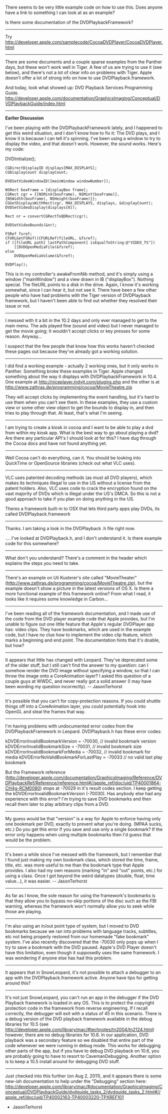 There seems to be very little example code on how to use this. Does anyone have a link to something I can look at as an example?

Is there some documentation of the DVDPlaybackFramework?

----

Try http://developer.apple.com/samplecode/CocoaDVDPlayer/CocoaDVDPlayer.html

----

There are some documents and a couple sparse examples from the Panther days, but these won't work well in Tiger. A few of us are trying to use it (see below), and there's not a lot of clear info on problems with Tiger. Apple doesn't offer a lot of strong info on how to use DVDPlayback.framework.

And today, look what showed up: DVD Playback Services Programming Guide. http://developer.apple.com/documentation/GraphicsImaging/Conceptual/DVDPlaybackGuide/index.html

----

**Earlier Discussion**

I've been playing with the DVDPlaybackFramework lately, and I happened to get this weird situation, and I don't know how to fix it:
The DVD plays, and I know it is because I can tell it's spinning. I've been using a window to try to display the video, and that doesn't work. However, the sound works. Here's my code:

    

DVDInitialize();
	
	CGDirectDisplayID displays[MAX_DISPLAYS];
	CGDisplayCount displayCount;
	
	DVDSetVideoWindowID([mainWindow windowNumber]);
	
	NSRect boxFrame = [displayBox frame];
	CGRect cgr = {{NSMinX(boxFrame), NSMinY(boxFrame)}, {NSWidth(boxFrame), NSHeight(boxFrame)}};
	CGGetDisplaysWithRect(cgr, MAX_DISPLAYS, displays, &displayCount);
	DVDSetVideoDisplay(displays[0]);
	
	Rect nr = convertCGRectToQDRect(cgr);
	
	DVDSetVideoBounds(&nr);
	
	FSRef fsref;
	CFURLGetFSRef((CFURLRef)fileURL, &fsref);
	if ([fileURL path] lastPathComponent] isEqualToString:@"VIDEO_TS"])
		[[DVDOpenMediaFile(&fsref);
	else
		DVDOpenMediaVolume(&fsref);
	
	DVDPlay();



This is in my controller's awakeFromNib method, and it's simply using a window ("mainWindow") and a view drawn in IB ("displayBox"). Nothing special. The fileURL points to a disk in the drive. Again, I know it's working somewhat, since I can hear it, but not see it.
There have been a few other people who have had problems with the Tiger version of DVDPlayback framework, but I haven't been able to find out whether they resolved their issue or not.

----

I messed with it a bit in the 10.2 days and only ever managed to get to the main menu. The ads played fine (sound and video) but I never managed to get the movie going; It wouldn't accept clicks or key presses for some reason. Anyway...

I suspect that the few people that know how this works haven't checked these pages out because they've already got a working solution.

----

I did find a working example - actually 2 working ones, but it only works in Panther. Something broke these examples in Tiger. Apple changed something about the way it displays with DVDPlaybackFramework in 10.4. One example at http://niceplayer.indyjt.com/plugins.php and the other is at http://www.zathras.de/programming/cocoa/MovieTheatre.zip

They will accept clicks by implementing the event handling, but it's hard to use them when you can't see them.
In these examples, they use a custom view or some other view object to get the bounds to display in, and then tries to play through that. At least, that's what I'm seeing.

----

I am trying to create a kiosk in cocoa and I want to be able to play a dvd from within my kiosk app.  What is the best way to go about playing a dvd?  Are there any particular API's I should look at for this?   I have dug through the Cocoa docs and have not found anything yet.

----

Well Cocoa can't do everything, can it. You should be looking into QuickTime or OpenSource libraries (check out what VLC uses).

----

VLC uses patented decoding methods (as must all DVD players), which makes its techniques illegal to use in the US without a license from the patent holders. Also, VLC uses code to crack the encryption found on the vast majority of DVDs which is illegal under the US's DMCA. So this is not a good approach to take if you plan on doing anything in the US.

Theres a framework built-in to OSX that lets third party apps play DVDs, its called DVDPlayback.framework

----

Thanks.  I am taking a look in the DVDPlayback .h file right now.

.... I've looked at DVDPlayback.h, and I don't understand it. Is there example code for this somewhere?

----

What don't you understand? There's a comment in the header which explains the steps you need to take.

----

There's an example on Uli Kusterer's site called "MovieTheater" (http://www.zathras.de/programming/cocoa/MovieTheatre.zip), but the example doesn't show a picture in the latest versions of OS X. Is there a more functional example of this framework online? From what I read, it looks like it requires some knowledge in Carbon...

----

I've been reading all of the framework documentation, and I made use of the code from the DVD player example code that Apple provides, but I'm unable to figure out one little feature that Apple's regular DVDPlayer app has: video clips. They have bookmarks, which are used in the example code, but I have no clue how to implement the video clip feature, which marks a beginning and end point. The documentation hints that it's doable, but how?

----

It appears that little has changed with Leopard. They've deprecated some of the older stuff, but I still can't find the answer to my question: can I somehow render the DVD image without specifying a window, so that I can throw the image onto a CoreAnimation layer? I asked this question of a couple guys at WWDC, and never really got a solid answer (I may have been wording my question incorrectly). -- JasonTerhorst

----

It's possible that you can't for copy-protection reasons.  If you could shuttle things off into a CoreAnimation layer, you could potentially hook into OpenGL and steal the frames that way.

----

I'm having problems with undocumented error codes from the DVDPlaybackFramework in Leopard. DVDPlayback.h has these error codes:
    
kDVDErrorInvalidBookmarkVersion		= -70030,	//	invalid bookmark version
kDVDErrorInvalidBookmarkSize		= -70031,	//	invalid bookmark size
kDVDErrorInvalidBookmarkForMedia	= -70032,	//	invalid bookmark for media
kDVDErrorNoValidBookmarkForLastPlay	= -70033	//	no valid last play bookmark


But the Framework reference (http://developer.apple.com/documentation/GraphicsImaging/Reference/DVDPlaybackRef/Reference/reference.html#//apple_ref/doc/uid/TP40001864-CH4g-RCM0080) stops at -70029 in it's result codes section. I keep getting the kDVDErrorInvalidBookmarkVersion (-70030). Has anybody else had any experience with this error? I'm trying to save DVD bookmarks and then recall them later to play arbitrary clips from a DVD.

----
My guess would be that "version" is a way for Apple to enforce having only one bookmark per DVD, exactly to prevent what you're doing. (MPAA sucks, etc.) Do you get this error if you save and use only a single bookmark? If the error only happens when using multiple bookmarks then I'd guess that would be the problem.

----
It's been a while since I've messed with the framework, but I remember that I found just making my own bookmark class, which stored the time, frame, title, etc. was more useful to me than the bookmark type that Apple provides. I also had my own reasons (marking "in" and "out" points, etc.) for using a class. Once I got beyond the weird datatypes (double, float, time value...), it was easier. -- JasonTerhorst

----
As far as I know, the sole reason for using the framework's bookmarks is that they allow you to bypass no-skip portions of the disc such as the FBI warning, whereas the framework won't normally allow you to seek while those are playing.

----
I'm also using an in/out point type of system, but I moved to DVD bookmarks because we ran into problems with language tracks, subtitles, etc not being properly restored from our homemade "fake bookmark" system. I've also recently discovered that the -70030 only pops up when I try to save a bookmark with the DVD paused. Apple's DVD Player doesn't have this limitation, even though it supposedly uses the same framework. I was wondering if anyone else has had this problem.

----
It appears that in SnowLeopard, it's not possible to attach a debugger to an app with the DVDPlayback.framework active. Anyone have tips for getting around this?

----
It's not just SnowLeopard, you can't run an app in the debugger if the DVD Playback framework is loaded in any OS. This is to protect the copyright protection code in the framework from reverse engineering. If I recall correctly, the debugger will exit with a status of 45 in this scenario. There is a debug version of the DVD playback framework available in the debug libraries for 10.5 (see http://developer.apple.com/library/mac/#technotes/tn2004/tn2124.html) however, there are no debug libraries for 10.6. In our application, DVD playback was a secondary feature so we disabled that entire part of the code whenever we were running in debug mode. This works for debugging other parts of the app, but if you have to debug DVD playback on 10.6, you are probably going to have to resort to CavemanDebugging. Another option is to keep a 10.5 install around for debugging DVD stuff.

----

Just checked into this further (on Aug 2, 2011), and it appears there is some new-ish documentation to help under the "Debugging" section here: http://developer.apple.com/library/mac/#documentation/GraphicsImaging/Conceptual/DVDPlaybackGuide/dvdguide_tasks_2/dvdguide_tasks_2.html#//apple_ref/doc/uid/TP40002163-TP40003220-TPXREF101
- JasonTerhorst
